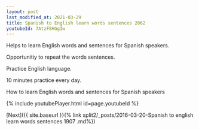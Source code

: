 ```yaml
---
layout: post
last_modified_at: 2021-03-29
title: Spanish to English learn words sentences 2062 
youtubeId: 7AtzF8HGgIw
---
```

 
 
Helps to learn English words and sentences for Spanish speakers.

Opportunitiy to repeat the words sentences. 

Practice English language. 
 
10 minutes practice every day. 
 
How to learn English words and sentences for Spanish speakers 
 
{% include youtubePlayer.html id=page.youtubeId %}
 
 
[Next]({{ site.baseurl }}{% link  split2/_posts/2016-03-20-Spanish to english learn words sentences 1907 .md%})
 
